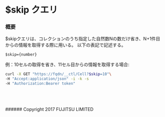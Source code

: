 # $skip クエリ
### 概要
$skipクエリは、コレクションのうち指定した自然数Nの数だけ省き、N+1件目からの情報を取得する際に用いる。
以下の表記で記述する。
```
$skip={number}
```

例：10セルの取得を省き、11セル目からの情報を取得する場合:
```sh
curl -X GET "https://fqdn/__ctl/Cell?$skip=10"\
-H "Accept:application/json" -i -k -s
-H "Authorization:Bearer token"
```
<br>
<br>
<br>
###### Copyright 2017    FUJITSU LIMITED
